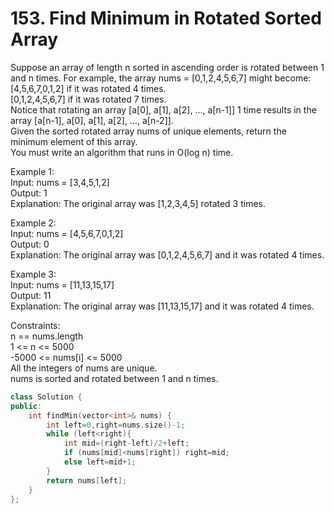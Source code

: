 # 153. Find Minimum in Rotated Sorted Array
Suppose an array of length n sorted in ascending order is rotated between 1 and n times. For example, the array nums = [0,1,2,4,5,6,7] might become:  
[4,5,6,7,0,1,2] if it was rotated 4 times.  
[0,1,2,4,5,6,7] if it was rotated 7 times.  
Notice that rotating an array [a[0], a[1], a[2], ..., a[n-1]] 1 time results in the array [a[n-1], a[0], a[1], a[2], ..., a[n-2]].  
Given the sorted rotated array nums of unique elements, return the minimum element of this array.  
You must write an algorithm that runs in O(log n) time.  

Example 1:  
Input: nums = [3,4,5,1,2]  
Output: 1  
Explanation: The original array was [1,2,3,4,5] rotated 3 times.  

Example 2:  
Input: nums = [4,5,6,7,0,1,2]  
Output: 0  
Explanation: The original array was [0,1,2,4,5,6,7] and it was rotated 4 times.  

Example 3:  
Input: nums = [11,13,15,17]  
Output: 11  
Explanation: The original array was [11,13,15,17] and it was rotated 4 times.   
 

Constraints:  
n == nums.length  
1 <= n <= 5000  
-5000 <= nums[i] <= 5000  
All the integers of nums are unique.  
nums is sorted and rotated between 1 and n times.  

``` cpp
class Solution {
public:
    int findMin(vector<int>& nums) {
        int left=0,right=nums.size()-1;
        while (left<right){
            int mid=(right-left)/2+left;
            if (nums[mid]<nums[right]) right=mid;
            else left=mid+1;
        }
        return nums[left];
    }
};
```

